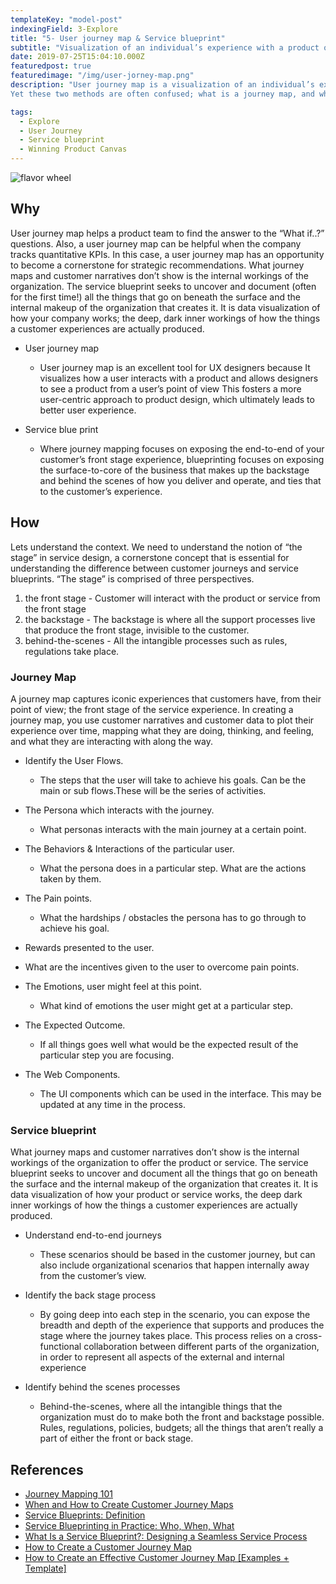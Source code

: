 ```yaml
---
templateKey: "model-post"
indexingField: 3-Explore
title: "5- User journey map & Service blueprint"
subtitle: "Visualization of an individual’s experience with a product or a serviec over time and across different perspectives."
date: 2019-07-25T15:04:10.000Z
featuredpost: true
featuredimage: "/img/user-jorney-map.png"
description: "User journey map is a visualization of an individual’s experience with a product or service over time and across different perspectives. Mapping these experiences is a key part of being a human-centered business, and it is important to look at both perspectives — what the person experiences, and what went on outside of their view to make it happen. Customer journey mapping and service blueprinting are two complementary methods that can help us see both sides of our services.
Yet these two methods are often confused; what is a journey map, and what is a service blueprint, and how are they different."

tags:
  - Explore
  - User Journey
  - Service blueprint
  - Winning Product Canvas
---
```


![flavor wheel](/img/user-jorney-map.png)

## Why
  User journey map helps a product team to find the answer to the “What if..?” questions. Also, a user journey map can be helpful when the company tracks quantitative KPIs. In this case, a user journey map has an opportunity to become a cornerstone for strategic recommendations.
  What journey maps and customer narratives don’t show is the internal workings of the organization. The service blueprint seeks to uncover and document (often for the first time!) all the things that go on beneath the surface and the internal makeup of the organization that creates it. It is data visualization of how your company works; the deep, dark inner workings of how the things a customer experiences are actually produced.

- User journey map
  - User journey map is an excellent tool for UX designers because It visualizes how a user interacts with a product and allows designers to see a product from a user’s point of view This fosters a more user-centric approach to product design, which ultimately leads to better user experience.

- Service blue print
  - Where journey mapping focuses on exposing the end-to-end of your customer’s front stage experience, blueprinting focuses on exposing the surface-to-core of the business that makes up the backstage and behind the scenes of how you deliver and operate, and ties that to the customer’s experience.

## How
  Lets understand the context. We need to understand the notion of “the stage” in service design, a cornerstone concept that is essential for understanding the difference between customer journeys and service blueprints. “The stage” is comprised of three perspectives.
  1. the front stage - Customer will interact with the product or service from the front stage
  2. the backstage - The backstage is where all the support processes live that produce the front stage, invisible to the customer.
  3. behind-the-scenes - All the intangible processes such as rules, regulations take place.

### Journey Map
A journey map captures iconic experiences that customers have, from their point of view; the front stage of the service experience. In creating a journey map, you use customer narratives and customer data to plot their experience over time, mapping what they are doing, thinking, and feeling, and what they are interacting with along the way.

- Identify the User Flows.
  - The steps that the user will take to achieve his goals. Can be the main or sub flows.These will be the series of activities.

- The Persona which interacts with the journey.
  - What personas interacts with the main journey at a certain point.

- The Behaviors & Interactions of the particular user.
  - What the persona does in a particular step. What are the actions taken by them.

- The Pain points.
  - What the hardships / obstacles the persona has to go through to achieve his goal.

-  Rewards presented to the user.
  - What are the incentives given to the user to overcome pain points.

- The Emotions, user might feel at this point.
  - What kind of emotions the user might get at a particular step. 

- The Expected Outcome.
  - If all things goes well what would be the expected result of the particular step you are focusing. 

- The Web Components.

  - The UI components which can be used in the interface. This may be updated at any time in the process.

### Service blueprint
What journey maps and customer narratives don’t show is the internal workings of the organization to offer the product or service. The service blueprint seeks to uncover and document all the things that go on beneath the surface and the internal makeup of the organization that creates it. It is data visualization of how your product or service works, the deep dark inner workings of how the things a customer experiences are actually produced.

- Understand end-to-end journeys
  - These scenarios should be based in the customer journey, but can also include organizational scenarios that happen internally away from the customer’s view.

- Identify the back stage process
  - By going deep into each step in the scenario, you can expose the breadth and depth of the experience that supports and produces the stage where the journey takes place. This process relies on a cross-functional collaboration between different parts of the organization, in order to represent all aspects of the external and internal experience

- Identify behind the scenes processes
  - Behind-the-scenes, where all the intangible things that the organization must do to make both the front and backstage possible. Rules, regulations, policies, budgets; all the things that aren’t really a part of either the front or back stage.

## References

- [Journey Mapping 101](https://www.nngroup.com/articles/journey-mapping-101/)
- [When and How to Create Customer Journey Maps](https://www.nngroup.com/articles/customer-journey-mapping/)
- [Service Blueprints: Definition](https://www.nngroup.com/articles/service-blueprints-definition/)
- [Service Blueprinting in Practice: Who, When, What](https://www.nngroup.com/articles/service-blueprinting-practice/)
- [What Is a Service Blueprint?: Designing a Seamless Service Process](https://www.lucidchart.com/blog/what-is-a-service-blueprint)
- [How to Create a Customer Journey Map](https://www.lucidchart.com/blog/how-to-build-customer-journey-maps)
- [How to Create an Effective Customer Journey Map [Examples + Template]](https://blog.hubspot.com/service/customer-journey-map)